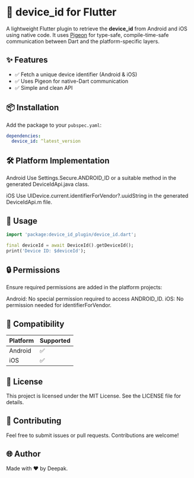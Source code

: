 # 📱 device_id for Flutter


A lightweight Flutter plugin to retrieve the **device_id** from Android and iOS using native code. It uses [Pigeon](https://pub.dev/packages/pigeon) for type-safe, compile-time-safe communication between Dart and the platform-specific layers.

## ✨ Features

- ✅ Fetch a unique device identifier (Android & iOS)
- ✅ Uses Pigeon for native-Dart communication
- ✅ Simple and clean API

## 📦 Installation

Add the package to your `pubspec.yaml`:

```yaml
dependencies:
  device_id: ^latest_version
```

## 🛠️ Platform Implementation
Android
Use Settings.Secure.ANDROID_ID or a suitable method in the generated DeviceIdApi.java class.

iOS
Use UIDevice.current.identifierForVendor?.uuidString in the generated DeviceIdApi.m file.

## 🚀 Usage
```dart
import 'package:device_id_plugin/device_id.dart';

final deviceId = await DeviceId().getDeviceId();
print('Device ID: $deviceId');
```

## 🔒 Permissions
Ensure required permissions are added in the platform projects:

Android: 
    No special permission required to access ANDROID_ID.
iOS: 
    No permission needed for identifierForVendor.

## 📱 Compatibility

| Platform | Supported |
| -------- | --------- |
| Android  | ✅         |
| iOS      | ✅         |

## 📄 License
This project is licensed under the MIT License. See the LICENSE file for details.

## 💬 Contributing
Feel free to submit issues or pull requests. Contributions are welcome!

## 🌐 Author
Made with ❤️ by Deepak.
